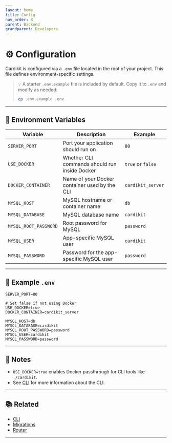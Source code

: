```yaml
---
layout: home
title: Config
nav_order: 8
parent: Backend
grandparent: Developers
---
```


# ⚙️ Configuration

Cardikit is configured via a `.env` file located in the root of your project. This file defines environment-specific settings.

> 💡 A starter `.env.example` file is included by default. Copy it to `.env` and modify as needed:
>
> ```bash
> cp .env.example .env
> ```

---

## 📜 Environment Variables

| Variable              | Description                                                         | Example            |
|------------------------|---------------------------------------------------------------------|--------------------|
| `SERVER_PORT`          | Port your application should run on                                | `80`               |
| `USE_DOCKER`           | Whether CLI commands should run inside Docker                      | `true` or `false`  |
| `DOCKER_CONTAINER`     | Name of your Docker container used by the CLI                      | `cardikit_server`  |
| `MYSQL_HOST`           | MySQL hostname or container name                                   | `db`               |
| `MYSQL_DATABASE`       | MySQL database name                                                | `cardikit`         |
| `MYSQL_ROOT_PASSWORD`  | Root password for MySQL                                            | `password`         |
| `MYSQL_USER`           | App-specific MySQL user                                            | `cardikit`         |
| `MYSQL_PASSWORD`       | Password for the app-specific MySQL user                           | `password`         |

---

## 📁 Example `.env`

```dotenv
SERVER_PORT=80

# Set false if not using Docker
USE_DOCKER=true
DOCKER_CONTAINER=cardikit_server

MYSQL_HOST=db
MYSQL_DATABASE=cardikit
MYSQL_ROOT_PASSWORD=password
MYSQL_USER=cardikit
MYSQL_PASSWORD=password
```

---

## 🧠 Notes

- `USE_DOCKER=true` enables Docker passthrough for CLI tools like `./cardikit`.
- See [CLI](./cli.html) for more information about the CLI.

---

## 📚 Related

- [CLI](./cli.html)
- [Migrations](./migrations.html)
- [Router](./router.html)

---
